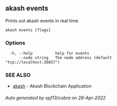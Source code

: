 ## akash events

Prints out akash events in real time

```
akash events [flags]
```

### Options

```
  -h, --help          help for events
      --node string   The node address (default "tcp://localhost:26657")
```

### SEE ALSO

* [akash](akash.md)	 - Akash Blockchain Application

###### Auto generated by spf13/cobra on 28-Apr-2022
